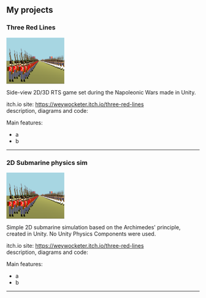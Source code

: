 <!--

# Weywocketer

## About

---

-->

## My projects
### Three Red Lines
<img src="https://github.com/weywocketer/weywocketer/blob/master/th.png" width=30% align="center">

Side-view 2D/3D RTS game set during the Napoleonic Wars made in Unity.  

itch.io site: https://weywocketer.itch.io/three-red-lines
<br>
description, diagrams and code:

Main features:
- a
- b

---

### 2D Submarine physics sim
<img src="https://github.com/weywocketer/weywocketer/blob/master/th.png" width=30% align="center">

Simple 2D submarine simulation based on the Archimedes' principle, created in Unity. No Unity Physics Components were used.

itch.io site: https://weywocketer.itch.io/three-red-lines
<br>
description, diagrams and code:

Main features:
- a
- b

---

